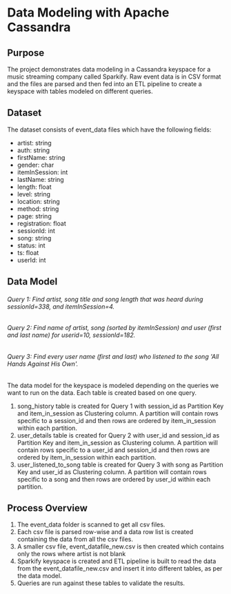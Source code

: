 # Data Modeling with Apache Cassandra

## Purpose 

The project demonstrates data modeling in a Cassandra keyspace for a music streaming company called Sparkify. Raw event data is in CSV format and the files are parsed and then fed into an ETL pipeline to create a keyspace with tables modeled on different queries.


## Dataset

The dataset consists of event_data files which have the following fields:
- artist: string
- auth: string
- firstName: string
- gender: char
- itemInSession: int
- lastName: string
- length: float
- level: string
- location: string
- method: string
- page: string
- registration: float
- sessionId: int
- song: string
- status: int
- ts: float
- userId: int


## Data Model

###### Query 1: Find artist, song title and song length that was heard during sessionId=338, and itemInSession=4.
###### Query 2: Find name of artist, song (sorted by itemInSession) and user (first and last name) for userid=10, sessionId=182.
###### Query 3: Find every user name (first and last) who listened to the song 'All Hands Against His Own'.

The data model for the keyspace is modeled depending on the queries we want to run on the data. Each table is created based on one query.
1. song_history table is created for Query 1 with session_id as Partition Key and item_in_session as Clustering column. A partition will contain rows specific to a session_id and then rows are ordered by item_in_session within each partition.
2. user_details table is created for Query 2 with user_id and session_id as Partition Key and item_in_session as Clustering column. A partition will contain rows specific to a user_id and session_id and then rows are ordered by item_in_session within each partition.
3. user_listened_to_song table is created for Query 3 with song as Partition Key and user_id as Clustering column. A partition will contain rows specific to a song and then rows are ordered by user_id within each partition.


## Process Overview

1. The event_data folder is scanned to get all csv files.
2. Each csv file is parsed row-wise and a data row list is created containing the data from all the csv files.
3. A smaller csv file, event_datafile_new.csv is then created which contains only the rows where artist is not blank 
4. Sparkify keyspace is created and ETL pipeline is built to read the data from the event_datafile_new.csv and insert it into different tables, as per the data model.
5. Queries are run against these tables to validate the results.
